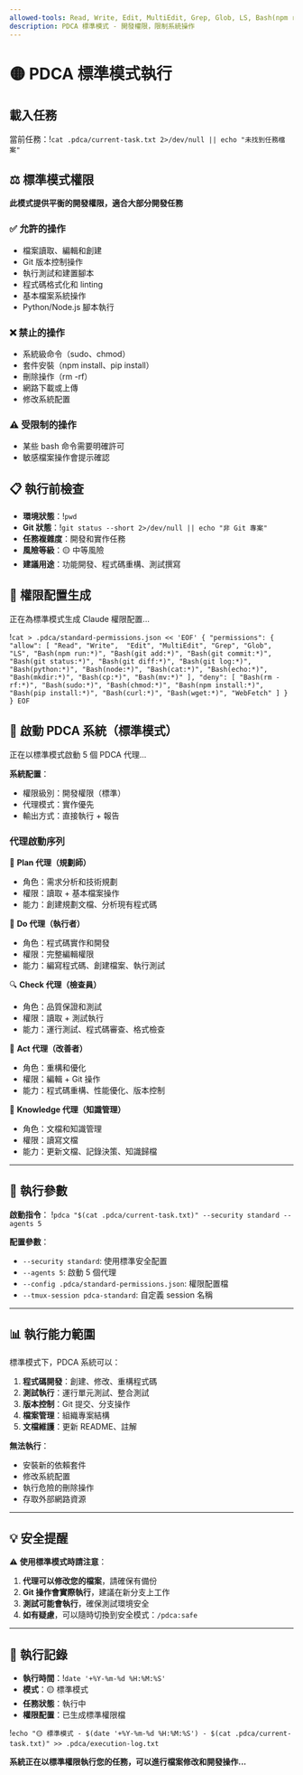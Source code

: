 ```yaml
---
allowed-tools: Read, Write, Edit, MultiEdit, Grep, Glob, LS, Bash(npm run:*), Bash(git:*), Bash(python:*), Bash(node:*), Bash(cat:*), Bash(echo:*), Bash(mkdir:*), Bash(cp:*), Bash(mv:*)
description: PDCA 標準模式 - 開發權限，限制系統操作
---
```


# 🟡 PDCA 標準模式執行

## 載入任務
當前任務：!`cat .pdca/current-task.txt 2>/dev/null || echo "未找到任務檔案"`

## ⚖️ 標準模式權限
**此模式提供平衡的開發權限，適合大部分開發任務**

### ✅ 允許的操作
- 檔案讀取、編輯和創建
- Git 版本控制操作
- 執行測試和建置腳本
- 程式碼格式化和 linting
- 基本檔案系統操作
- Python/Node.js 腳本執行

### ❌ 禁止的操作
- 系統級命令（sudo、chmod）
- 套件安裝（npm install、pip install）
- 刪除操作（rm -rf）
- 網路下載或上傳
- 修改系統配置

### ⚠️ 受限制的操作
- 某些 bash 命令需要明確許可
- 敏感檔案操作會提示確認

## 📋 執行前檢查
- **環境狀態**：!`pwd`
- **Git 狀態**：!`git status --short 2>/dev/null || echo "非 Git 專案"`
- **任務複雜度**：開發和實作任務
- **風險等級**：🟡 中等風險
- **建議用途**：功能開發、程式碼重構、測試撰寫

## 🔧 權限配置生成

正在為標準模式生成 Claude 權限配置...

!`cat > .pdca/standard-permissions.json << 'EOF'
{
  "permissions": {
    "allow": [
      "Read",
      "Write", 
      "Edit",
      "MultiEdit",
      "Grep",
      "Glob",
      "LS",
      "Bash(npm run:*)",
      "Bash(git add:*)",
      "Bash(git commit:*)",
      "Bash(git status:*)",
      "Bash(git diff:*)",
      "Bash(git log:*)",
      "Bash(python:*)",
      "Bash(node:*)",
      "Bash(cat:*)",
      "Bash(echo:*)",
      "Bash(mkdir:*)",
      "Bash(cp:*)",
      "Bash(mv:*)"
    ],
    "deny": [
      "Bash(rm -rf:*)",
      "Bash(sudo:*)",
      "Bash(chmod:*)",
      "Bash(npm install:*)",
      "Bash(pip install:*)",
      "Bash(curl:*)",
      "Bash(wget:*)",
      "WebFetch"
    ]
  }
}
EOF`

## 🚀 啟動 PDCA 系統（標準模式）

正在以標準模式啟動 5 個 PDCA 代理...

**系統配置**：
- 權限級別：開發權限（標準）
- 代理模式：實作優先
- 輸出方式：直接執行 + 報告

### 代理啟動序列

🎯 **Plan 代理（規劃師）**
- 角色：需求分析和技術規劃
- 權限：讀取 + 基本檔案操作
- 能力：創建規劃文檔、分析現有程式碼

🎨 **Do 代理（執行者）**  
- 角色：程式碼實作和開發
- 權限：完整編輯權限
- 能力：編寫程式碼、創建檔案、執行測試

🔍 **Check 代理（檢查員）**
- 角色：品質保證和測試
- 權限：讀取 + 測試執行
- 能力：運行測試、程式碼審查、格式檢查

🚀 **Act 代理（改善者）**
- 角色：重構和優化
- 權限：編輯 + Git 操作
- 能力：程式碼重構、性能優化、版本控制

📝 **Knowledge 代理（知識管理）**
- 角色：文檔和知識管理
- 權限：讀寫文檔
- 能力：更新文檔、記錄決策、知識歸檔

---

## 🎯 執行參數

**啟動指令**：
!`pdca "$(cat .pdca/current-task.txt)" --security standard --agents 5`

**配置參數**：
- `--security standard`: 使用標準安全配置
- `--agents 5`: 啟動 5 個代理
- `--config .pdca/standard-permissions.json`: 權限配置檔
- `--tmux-session pdca-standard`: 自定義 session 名稱

---

## 📊 執行能力範圍

標準模式下，PDCA 系統可以：

1. **程式碼開發**：創建、修改、重構程式碼
2. **測試執行**：運行單元測試、整合測試
3. **版本控制**：Git 提交、分支操作
4. **檔案管理**：組織專案結構
5. **文檔維護**：更新 README、註解

**無法執行**：
- 安裝新的依賴套件
- 修改系統配置
- 執行危險的刪除操作
- 存取外部網路資源

---

## 💡 安全提醒

⚠️ **使用標準模式時請注意**：

1. **代理可以修改您的檔案**，請確保有備份
2. **Git 操作會實際執行**，建議在新分支上工作
3. **測試可能會執行**，確保測試環境安全
4. **如有疑慮**，可以隨時切換到安全模式：`/pdca:safe`

---

## 📝 執行記錄

- **執行時間**：!`date '+%Y-%m-%d %H:%M:%S'`
- **模式**：🟡 標準模式
- **任務狀態**：執行中
- **權限配置**：已生成標準權限檔

!`echo "🟡 標準模式 - $(date '+%Y-%m-%d %H:%M:%S') - $(cat .pdca/current-task.txt)" >> .pdca/execution-log.txt`

**系統正在以標準權限執行您的任務，可以進行檔案修改和開發操作...**